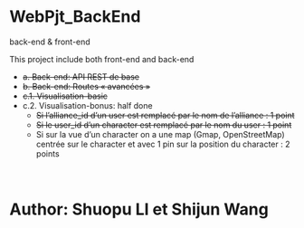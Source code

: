 # WebPjt_BackEnd
<p>back-end & front-end </p>
This project include both front-end and back-end
<ul>
  <li><del>a. Back-end: API REST de base</del></li>
  <li><del>b. Back-end: Routes « avancées »</del></li>
  <li><del>c.1. Visualisation-basic</del></li>
  <li>c.2. Visualisation-bonus: half done
       <ul>
        <li><del>Si l’alliance_id d’un user est remplacé par le nom de l’alliance : 1 point</del></li>
        <li><del>Si le user_id d’un character est remplacé par le nom du user : 1 point</del></li>
        <li>Si sur la vue d’un character on a une map (Gmap, OpenStreetMap) centrée sur le
character et avec 1 pin sur la position du character : 2 points</li>
       </ul>
  </li>
</ul>
<h1>Author: Shuopu LI et Shijun Wang</h1>
